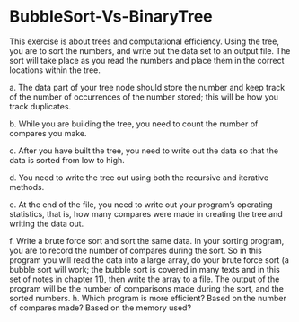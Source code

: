 # BubbleSort-Vs-BinaryTree

This exercise is about trees and computational efficiency. Using the
tree, you are to sort the numbers, and write out the data set to an output file. The sort
will take place as you read the numbers and place them in the correct locations within
the tree.

a. The data part of your tree node should store the number and keep track of the
number of occurrences of the number stored; this will be how you track
duplicates.

b. While you are building the tree, you need to count the number of compares
you make.

c. After you have built the tree, you need to write out the data so that the data is
sorted from low to high.

d. You need to write the tree out using both the recursive and iterative methods.

e. At the end of the file, you need to write out your program’s operating
statistics, that is, how many compares were made in creating the tree and
writing the data out.

f. Write a brute force sort and sort the same data. In your sorting program, you
are to record the number of compares during the sort. So in this program you
will read the data into a large array, do your brute force sort (a bubble sort will
work; the bubble sort is covered in many texts and in this set of notes in
chapter 11), then write the array to a file. The output of the program will be
the number of comparisons made during the sort, and the sorted numbers.
h. Which program is more efficient? Based on the number of compares made?
Based on the memory used?
